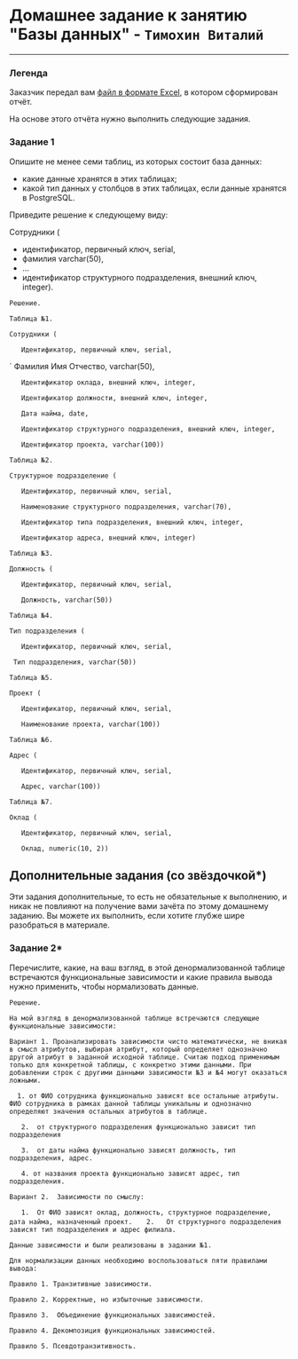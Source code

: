 # Домашнее задание к занятию "Базы данных" - `Тимохин Виталий`
---
### Легенда

Заказчик передал вам [файл в формате Excel](https://github.com/netology-code/sdb-homeworks/blob/main/resources/hw-12-1.xlsx), в котором сформирован отчёт. 

На основе этого отчёта нужно выполнить следующие задания.

### Задание 1

Опишите не менее семи таблиц, из которых состоит база данных:

- какие данные хранятся в этих таблицах;
- какой тип данных у столбцов в этих таблицах, если данные хранятся в PostgreSQL.

Приведите решение к следующему виду:

Сотрудники (

- идентификатор, первичный ключ, serial,
- фамилия varchar(50),
- ...
- идентификатор структурного подразделения, внешний ключ, integer).

`Решение.`

`Таблица №1.`

`Сотрудники (`

`	Идентификатор, первичный ключ, serial,`

`	Фамилия Имя Отчество, varchar(50),	

`	Идентификатор оклада, внешний ключ, integer,`

`	Идентификатор должности, внешний ключ, integer,`

`	Дата найма, date,`

`	Идентификатор структурного подразделения, внешний ключ, integer,`

`	Идентификатор проекта, varchar(100))`

`Таблица №2.`

`Структурное подразделение (`

`	Идентификатор, первичный ключ, serial,`

`	Наименование структурного подразделения, varchar(70),`

`	Идентификатор типа подразделения, внешний ключ, integer,`

`	Идентификатор адреса, внешний ключ, integer)`


`Таблица №3.`

`Должность (`

`	Идентификатор, первичный ключ, serial,`

`	Должность, varchar(50))`


`Таблица №4.`

`Тип подразделения (`

`	Идентификатор, первичный ключ, serial,`

` Тип подразделения, varchar(50))`


`Таблица №5.`

`Проект (`

`	Идентификатор, первичный ключ, serial,`

`	Наименование проекта, varchar(100))`


`Таблица №6.`

`Адрес (`
 
`	Идентификатор, первичный ключ, serial,`

`	Адрес, varchar(100))`


`Таблица №7.`

`Оклад (`

`	Идентификатор, первичный ключ, serial,`

`	Оклад, numeric(10, 2))`

## Дополнительные задания (со звёздочкой*)
Эти задания дополнительные, то есть не обязательные к выполнению, и никак не повлияют на получение вами зачёта по этому домашнему заданию. Вы можете их выполнить, если хотите глубже шире разобраться в материале.

### Задание 2*

Перечислите, какие, на ваш взгляд, в этой денормализованной таблице встречаются функциональные зависимости и какие правила вывода нужно применить, чтобы нормализовать данные.

`Решение.`

`На мой взгляд в денормализованной таблице встречаются следующие функциональные зависимости:`

`Вариант 1. Проанализировать зависимости чисто математически, не вникая в смысл атрибутов, выбирая атрибут, который определяет однозначно другой атрибут в заданной исходной таблице. Считаю подход применимым только для конкретной таблицы, с конкретно этими данными. При добавлении строк с другими данными зависимости №3 и №4 могут оказаться ложными.`

`	1. от ФИО сотрудника функционально зависят все остальные атрибуты. ФИО сотрудника в рамках данной таблицы уникальны и однозначно определяют значения остальных атрибутов в таблице. `

`	2.  от структурного подразделения функционально зависит тип подразделения`

`	3.  от даты найма функционально зависят должность, тип подразделения, адрес.`

`	4. от названия проекта функционально зависят адрес, тип подразделения.`

`Вариант 2.  Зависимости по смыслу:`

`	1.	От ФИО зависят оклад, должность, структурное подразделение, дата найма, назначенный проект.`
`	2.	 От структурного подразделения зависят тип подразделения и адрес филиала.`


`Данные зависимости и были реализованы в задании №1.`


`Для нормализации данных необходимо воспользоваться пяти правилами вывода:`

`Правило 1. Транзитивные зависимости.`

`Правило 2. Корректные, но избыточные зависимости.`

`Правило 3.  Объединение функциональных зависимостей.`

`Правило 4. Декомпозиция функциональных зависимостей.`

`Правило 5. Псевдотранзитивность.`
